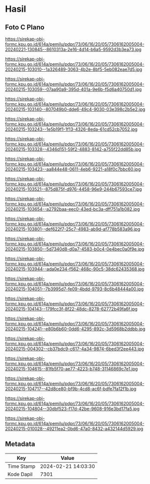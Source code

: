 # Hasil

## Foto C Plano

https://sirekap-obj-formc.kpu.go.id/614a/pemilu/pdpr/73/06/16/20/05/7306162005004-20240221-130845--8610313a-2e16-4d14-b6a5-9592d3b3ea73.jpg

https://sirekap-obj-formc.kpu.go.id/614a/pemilu/pdpr/73/06/16/20/05/7306162005004-20240215-103010--1a326489-3063-4b2e-8bf5-5eb082eae7d5.jpg

https://sirekap-obj-formc.kpu.go.id/614a/pemilu/pdpr/73/06/16/20/05/7306162005004-20240215-103059--07aa90a9-395d-401a-9e6b-f5d6a40750d1.jpg

https://sirekap-obj-formc.kpu.go.id/614a/pemilu/pdpr/73/06/16/20/05/7306162005004-20240215-103140--807049b0-dde6-49c4-9030-03e398c2b5e2.jpg

https://sirekap-obj-formc.kpu.go.id/614a/pemilu/pdpr/73/06/16/20/05/7306162005004-20240215-103243--1e5b19f1-1f13-4326-8eda-61cd52cb7052.jpg

https://sirekap-obj-formc.kpu.go.id/614a/pemilu/pdpr/73/06/16/20/05/7306162005004-20240215-103328--4346d151-59f2-4883-8142-a755f22dd85b.jpg

https://sirekap-obj-formc.kpu.go.id/614a/pemilu/pdpr/73/06/16/20/05/7306162005004-20240215-103423--aa844e48-0611-4eb6-9221-a18f0c7bbc60.jpg

https://sirekap-obj-formc.kpu.go.id/614a/pemilu/pdpr/73/06/16/20/05/7306162005004-20240215-103521--875d875f-d976-4458-96e9-244b67593ce7.jpg

https://sirekap-obj-formc.kpu.go.id/614a/pemilu/pdpr/73/06/16/20/05/7306162005004-20240215-103654--a2792baa-eec0-43ed-bc3a-dff751a1b082.jpg

https://sirekap-obj-formc.kpu.go.id/614a/pemilu/pdpr/73/06/16/20/05/7306162005004-20240215-103801--def622f7-25c7-4983-ab9d-af778b583a96.jpg

https://sirekap-obj-formc.kpu.go.id/614a/pemilu/pdpr/73/06/16/20/05/7306162005004-20240215-103850--5d7340d8-d0a7-4583-b0c4-0e4bec0a0f9e.jpg

https://sirekap-obj-formc.kpu.go.id/614a/pemilu/pdpr/73/06/16/20/05/7306162005004-20240215-103944--ada0e234-f562-468c-90c5-38dc62435368.jpg

https://sirekap-obj-formc.kpu.go.id/614a/pemilu/pdpr/73/06/16/20/05/7306162005004-20240215-104051--7b3995d7-fe09-4bdd-9793-8c6b48444a00.jpg

https://sirekap-obj-formc.kpu.go.id/614a/pemilu/pdpr/73/06/16/20/05/7306162005004-20240215-104143--179fcc3f-8f22-48dc-8278-62772b49fa6f.jpg

https://sirekap-obj-formc.kpu.go.id/614a/pemilu/pdpr/73/06/16/20/05/7306162005004-20240215-104241--e80b6b60-0dd6-4295-892c-3d5968b2ddbb.jpg

https://sirekap-obj-formc.kpu.go.id/614a/pemilu/pdpr/73/06/16/20/05/7306162005004-20240215-004302--cb37bdc9-c617-4a34-9874-6bed3f2ee443.jpg

https://sirekap-obj-formc.kpu.go.id/614a/pemilu/pdpr/73/06/16/20/05/7306162005004-20240215-104615--81fb5f70-ae77-4223-b748-31146869c7e1.jpg

https://sirekap-obj-formc.kpu.go.id/614a/pemilu/pdpr/73/06/16/20/05/7306162005004-20240215-104717--42d8ce80-bf9b-4cd8-ac6f-bdfe7fa12f1b.jpg

https://sirekap-obj-formc.kpu.go.id/614a/pemilu/pdpr/73/06/16/20/05/7306162005004-20240215-104804--30dbf523-f17d-42be-9608-916e3bd17fa5.jpg

https://sirekap-obj-formc.kpu.go.id/614a/pemilu/pdpr/73/06/16/20/05/7306162005004-20240215-010028--49211ea2-0bd6-47a0-8432-a432144d5929.jpg


## Metadata

| Key        | Value               |
| ---------- | ------------------- |
| Time Stamp | 2024-02-21 14:03:30 |
| Kode Dapil | 7301                |



